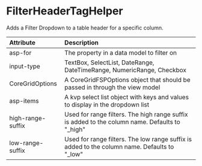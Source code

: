 ﻿# FilterHeaderTagHelper
Adds a Filter Dropdown to a table header for a specific column.

| Attribute | Description |
|:--|:--|
| asp-for | The property in a data model to filter on |
| input-type | TextBox, SelectList, DateRange, DateTimeRange, NumericRange, Checkbox |
| CoreGridOptions | A CoreGridFSPOptions object that should be passed in through the view model |
| asp-items | A kvp select list object with keys and values to display in the dropdown list |
| high-range-suffix | Used for range filters. The high range suffix is added to the column name. Defaults to "_high" |
| low-range-suffix | Used for range filters. The low range suffix is added to the column name. Defaults to "_low" |
